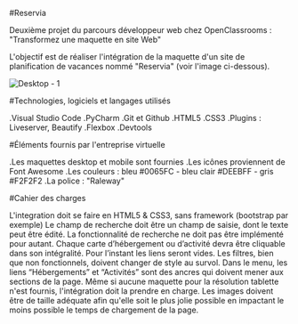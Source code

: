 #Reservia

Deuxième projet du parcours développeur web chez OpenClassrooms : "Transformez une maquette en site Web"

L'objectif est de réaliser l'intégration de la maquette d'un site de planification de vacances nommé "Reservia" (voir l'image ci-dessous).


![Desktop - 1](https://user-images.githubusercontent.com/81290998/146844100-ef6a3f49-e097-4a78-a130-45c966d968e9.png)

#Technologies, logiciels et langages utilisés

.Visual Studio Code
.PyCharm
.Git et Github
.HTML5
.CSS3
.Plugins : Liveserver, Beautify
.Flexbox
.Devtools

#Éléments fournis par l'entreprise virtuelle

.Les maquettes desktop et mobile sont fournies
.Les icônes proviennent de Font Awesome
.Les couleurs : bleu #0065FC - bleu clair #DEEBFF - gris #F2F2F2
.La police : "Raleway"

#Cahier des charges

L'integration doit se faire en HTML5 & CSS3, sans framework (bootstrap par exemple)
Le champ de recherche doit être un champ de saisie, dont le texte peut être édité. La fonctionnalité de recherche ne doit pas être implémenté pour autant.
Chaque carte d’hébergement ou d’activité devra être cliquable dans son intégralité. Pour l’instant les liens seront vides.
Les filtres, bien que non fonctionnels, doivent changer de style au survol.
Dans le menu, les liens “Hébergements” et “Activités” sont des ancres qui doivent mener aux sections de la page.
Même si aucune maquette pour la résolution tablette n'est fournis, l'intégration doit la prendre en charge.
Les images doivent être de taille adéquate afin qu'elle soit le plus jolie possible en impactant le moins possible le temps de chargement de la page.



